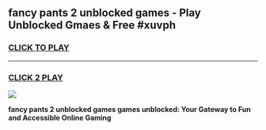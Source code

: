 
## fancy pants 2 unblocked games - Play Unblocked Gmaes & Free #xuvph
<h3>
<a href="https://premium.freeplayer.one?title=fancy_pants_2_unblocked_games&ref=03M">CLICK TO PLAY</a></h3>
<hr>

<h3>
<a href="https://premium.freeplayer.one?title=fancy_pants_2_unblocked_games&ref=03M">CLICK 2 PLAY</a>
  
</h3>

<a href="https://premium.freeplayer.one?title=fancy_pants_2_unblocked_games&ref=03M"><img src="https://clearcache.store/games.png"></a>


**fancy pants 2 unblocked games games unblocked: Your Gateway to Fun and Accessible Online Gaming**
